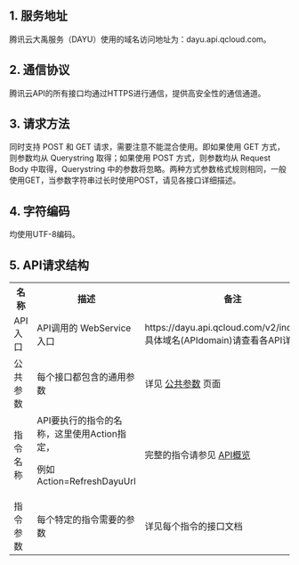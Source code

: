 ## 1. 服务地址
腾讯云大禹服务（DAYU）使用的域名访问地址为：dayu.api.qcloud.com。

## 2. 通信协议
腾讯云API的所有接口均通过HTTPS进行通信，提供高安全性的通信通道。

## 3. 请求方法
同时支持 POST 和 GET 请求，需要注意不能混合使用。即如果使用 GET 方式，则参数均从 Querystring 取得；如果使用 POST 方式，则参数均从 Request Body 中取得，Querystring 中的参数将忽略。两种方式参数格式规则相同，一般使用GET，当参数字符串过长时使用POST，请见各接口详细描述。

## 4. 字符编码
均使用UTF-8编码。


## 5. API请求结构
<table class="t">
<tbody><tr>
<th> <b>名称</b>
</th><th> <b>描述</b>
</th><th> <b>备注</b>
</th></tr>
<tr>
<td> API入口
</td><td> API调用的 WebService 入口
</td><td> https://dayu.api.qcloud.com/v2/index.php<br> 具体域名(APIdomain)请查看各API详细说明
</td></tr>
<tr>
<td> 公共参数
</td><td> 每个接口都包含的通用参数
</td><td> 详见 <a href="/doc/api/361/公共参数" title="公共参数">公共参数</a> 页面
</td></tr>
<tr>
<td> 指令名称
</td><td> API要执行的指令的名称，这里使用Action指定，<br>
<p>例如Action=RefreshDayuUrl
</p>
</td><td> 完整的指令请参见 <a href="/doc/api/361/API概览" title="API概览">API概览</a>
</td></tr>
<tr>
<td> 指令参数
</td><td> 每个特定的指令需要的参数
</td><td> 详见每个指令的接口文档
</td></tr></tbody></table>

